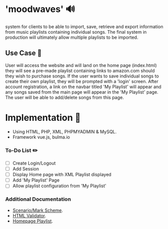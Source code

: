 # 'moodwaves' :loud_sound:
system for clients to be able to import, save, retrieve and export information from music playlists containing individual songs. The final system in production will ultimately allow multiple playlists to be imported.

## Use Case :memo:
User will access the website and will land on the home page (index.html) they will see a pre-made playlist containing links to amazon.com should they wish to purchase songs. If the user wants to save individual songs to create their own playlist, they will be prompted with a 'login' screen. After account registration, a link on the navbar titled 'My Playlist' will appear and any songs saved from the main page will appear in the 'My Playlist' page. The user will be able to add/delete songs from this page.

# Implementation 🔨
- Using HTML, PHP, XML, PHPMYADMIN & MySQL.
- Framework vue.js, bulma.io

### To-Do List :pencil2:
- [ ] Create Login/Logout
- [ ] Add Session
- [ ] Display Home page with XML Playlist displayed
- [ ] Add 'My Playlist' Page
- [ ] Allow playlist configuration from 'My Playlist'

### Additional Documentation
- [Scenario/Mark Scheme](https://learn-eu-central-1-prod-fleet01-xythos.s3-eu-central-1.amazonaws.com/5b6bce0407d12/8987962?response-content-disposition=inline%3B%20filename%2A%3DUTF-8%27%27KF6034_CM0667_2018-19_assignment2%25281%2529.pdf&response-content-type=application%2Fpdf&X-Amz-Algorithm=AWS4-HMAC-SHA256&X-Amz-Date=20190408T132018Z&X-Amz-SignedHeaders=host&X-Amz-Expires=21600&X-Amz-Credential=AKIAIZ3QX2YUHH4EOO3A%2F20190408%2Feu-central-1%2Fs3%2Faws4_request&X-Amz-Signature=622322d1c1a68d4d92f68e603f0b1bbd769cc896c374fabfcd273fb35de5c749).
- [HTML Validator](http://validator.w3.org/).
- [Homepage Playlist](http://unn-cgel1.newnumyspace.co.uk/playlists/playlist.xml).
